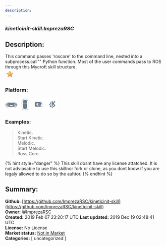 ```yaml
---
description: 
---
```


### _kineticinit-skill.ImprezaRSC_  
## Description:  
This command passes 'roscore' to the command line, nested into a subprocess.call"" Python function. Most of the user commands pass to ROS through this Mycroft skill structure.  
![](../.gitbook/assets/star.png)  
  
### Platform:  
 ![Mark I](../.gitbook/assets/mark-1-icon.png)  ![Mark II](../.gitbook/assets/mark-2-icon.png)  ![Picroft](../.gitbook/assets/picroft-icon.png)  ![plasmoid](../.gitbook/assets/kde.png)   
### Examples:  
> Kinetic.  
> Start Kinetic.  
> Melodic.  
> Start Melodic.  
> Ross Core.  
  
{% hint style="danger" %}
This skill dosnt have any license attatched. It is not adviasable to use this skillnor fork or clone, as you dont know if you are legaly allowed to do so by the auhtor.
{% endhint %}
  
## Summary:  
**Github:** [https://github.com/ImprezaRSC/kineticinit-skill](https://github.com/ImprezaRSC/kineticinit-skill)  
**Owner:** [@ImprezaRSC](https://github.com/ImprezaRSC)  
**Created:** 2019 Feb 07 23:20:17 UTC  **Last updated:** 2019 Dec 19 02:48:41 UTC  
**License:** No License  
**Market status:** [Not in Market](https://market.mycroft.ai/skill/)  
**Categories:** [ uncategorized ]   
